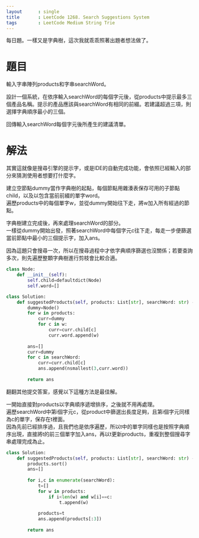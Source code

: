 ```yaml
--- 
layout      : single
title       : LeetCode 1268. Search Suggestions System
tags        : LeetCode Medium String Trie
---
```

每日題。一樣又是字典樹，這次我就乖乖照著出題者想法做了。  

# 題目
輸入字串陣列products和字串searchWord。  

設計一個系統，在依序輸入searchWord的每個字元後，從products中提示最多三個產品名稱。提示的產品應該與searchWord有相同的前綴。若建議超過三項，則選擇字典順序最小的三個。

回傳輸入searchWord每個字元後所產生的建議清單。

# 解法
其實這就像是搜尋引擎的提示字，或是IDE的自動完成功能，會依照已經輸入的部分來猜測使用者想要打什麼字。  

建立空節點dummy當作字典樹的起點，每個節點用雜湊表保存可用的子節點child，以及以包含當前前綴的單字word。  
遍歷products中的每個單字w，並從dummy開始往下走，將w加入所有經過的節點。  

字典樹建立完成後，再來處理searchWord的部分。  
一樣從dummy開始出發，照著searchWord中每個字元c往下走，每走一步便篩選當前節點中最小的三個提示字，加入ans。  

因為這題只會搜尋一次，所以在搜尋過程中才依字典順序篩選也沒關係；若要查詢多次，則先遍歷整顆字典樹進行剪枝會比較合適。  

```python
class Node:
    def __init__(self):
        self.child=defaultdict(Node)
        self.word=[]

class Solution:
    def suggestedProducts(self, products: List[str], searchWord: str) -> List[List[str]]:
        dummy=Node()
        for w in products:
            curr=dummy
            for c in w:
                curr=curr.child[c]
                curr.word.append(w)
        
        ans=[]
        curr=dummy
        for c in searchWord:
            curr=curr.child[c]
            ans.append(nsmallest(3,curr.word))
            
        return ans
```

翻翻其他提交答案，感覺以下這種方法是最佳解。  

一開始直接對products以字典順序遞增排序，之後就不用再處理。  
遍歷searchWord中第i個字元c，從product中篩選出長度足夠，且第i個字元同樣為c的單字，保存在t裡面。  
因為先前已經排序過，且我們也是依序遍歷，所以t中的單字同樣也是按照字典順序出現，直接將t的前三個單字加入ans，再以t更新products，重複到整個搜尋字串處理完成為止。  

```python
class Solution:
    def suggestedProducts(self, products: List[str], searchWord: str) -> List[List[str]]:
        products.sort()
        ans=[]
        
        for i,c in enumerate(searchWord):
            t=[]
            for w in products:
                if i<len(w) and w[i]==c:
                    t.append(w)
            
            products=t
            ans.append(products[:3])
            
        return ans
```